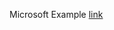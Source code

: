 Microsoft Example [link](https://docs.microsoft.com/en-us/dotnet/csharp/programming-guide/concepts/async/)